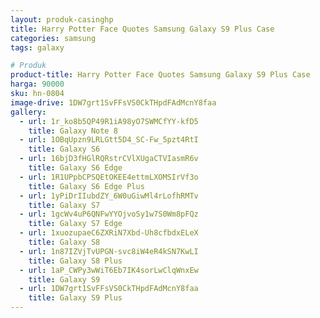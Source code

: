 ```yaml
---
layout: produk-casinghp
title: Harry Potter Face Quotes Samsung Galaxy S9 Plus Case
categories: samsung
tags: galaxy

# Produk
product-title: Harry Potter Face Quotes Samsung Galaxy S9 Plus Case
harga: 90000
sku: hn-0804
image-drive: 1DW7grt1SvFFsVS0CkTHpdFAdMcnY8faa
gallery:
  - url: 1r_ko8b5QP49R1iA98yO7SWMCfYY-kfD5
    title: Galaxy Note 8
  - url: 1OBqUpzn9LRLGtt5D4_SC-Fw_5pzt4RtI
    title: Galaxy S6
  - url: 16bjD3fHGlRQRstrCVlXUgaCTVIasmR6v
    title: Galaxy S6 Edge
  - url: 1R1UPpbCPSQEtOKEE4ettmLXOMSIrVf3o
    title: Galaxy S6 Edge Plus
  - url: 1yPiDrIIubdZY_6W0uGiwMl4rLofhRMTv
    title: Galaxy S7
  - url: 1gcWv4uP6QNFwYYOjvoSy1w7S0Wm8pFQz
    title: Galaxy S7 Edge
  - url: 1xuozupaeC6ZXRiN7Xbd-Uh8cfbdxELeX
    title: Galaxy S8
  - url: 1n87IZVjTvUPGN-svc8iW4eR4kSN7KwLI
    title: Galaxy S8 Plus
  - url: 1aP_CWPy3wWiT6Eb7IK4sorLwClqWnxEw
    title: Galaxy S9
  - url: 1DW7grt1SvFFsVS0CkTHpdFAdMcnY8faa
    title: Galaxy S9 Plus
---
```

